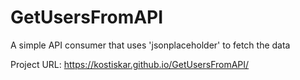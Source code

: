 # GetUsersFromAPI
A simple API consumer that uses 'jsonplaceholder' to fetch the data


Project URL: https://kostiskar.github.io/GetUsersFromAPI/
